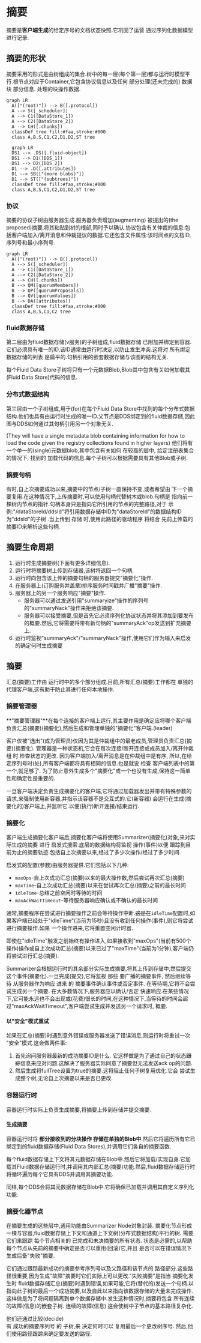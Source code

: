 # 摘要
摘要是**客户端生成**的给定序号的文档状态快照.它巩固了运营
通过序列化数据模型进行记录.

## 摘要的形状

摘要采用的形式是由树组成的集合.树中的每一层(每个第一层)都与运行时模型平行.根节点对应于Container,它包含协议信息以及任何 部分处理(还未完成的) 数据块
部分信息.
处理的块操作数据.

```mermaid
graph LR
  A(["(root)"]) --> B([.protocol])
  A --> S([_scheduler])
  A --> C1([DataStore_1])
  A --> C2([DataStore_2])
  A --> CH([.chunks])
  classDef tree fill:#faa,stroke:#000
  class A,B,S,C1,C2,D1,D2,ST tree
```
```mermaid
  graph LR
  DS1 --> .DS([.fluid-object])
  DS1 --> D1([DDS_1])
  DS1 --> D2([DDS_2])
  D1 --> .D([.attributes])
  D1 --> SB(["(more blobs)"])
  D1 --> ST(["(subtrees)"])
  classDef tree fill:#faa,stroke:#000
  class A,B,S,C1,C2,D1,D2,ST tree
```
### 协议

摘要的协议子树由服务器生成.服务器负责增加(augmenting)
被提出的(the proposed)摘要,将其粘贴到树的根部,同时予以确认.协议包含有关仲裁的信息:包括客户端加入/离开消息和仲裁提议的数据.它还包含文件属性:该时间点的文档ID,序列号和最小序列号.

```mermaid
graph LR
  A(["(root)"]) --> B([.protocol])
  A --> S([_scheduler])
  A --> C1([DataStore_1])
  A --> C2([DataStore_2])
  A --> CH([.chunks])
  B --> QM([quorumMembers])
  B --> QP([quorumProposals])
  B --> QV([quorumValues])
  B --> DA([attributes])
  classDef tree fill:#faa,stroke:#000
  class A,B,S,C1,C2 tree
```

### fluid数据存储

第二层由为fluid数据存储(v服务)的子树组成,fluid数据存储 已附加并绑定到容器.它们必须具有唯一的ID,该ID通常由运行时决定,以防止发生冲突.这将对
所有绑定数据存储的列表
是扁平的.句柄引用的嵌套数据存储与该图的结构无关.

每个Fluid Data Store子树将只有一个元数据Blob,Blob其中包含有关如何加载其(Fluid Data Store)代码的信息.

### 分布式数据结构

第三层由一个子树组成,用于(for)在每个Fluid Data Store中找到的每个分布式数据结构.他们也具有由运行时生成的唯一ID.父节点是DDS绑定到的fluid数据存储,因此图与DDS如何通过其句柄引用另一个对象无关.

(They will have a single metadata blob containing information for how to load the code given the registry collections found in higher layers)
他们将有一个单一的(single)元数据blob,其中包含有关如何
在较高的层中, 给定注册表集合的情况下, 找到的
加载代码的信息.每个子树可以根据需要具有其他Blob或子树.

### 摘要句柄

有时,自上次摘要成功以来,摘要中的节点/子树一直保持不变,或者希望由
下一个摘要复用.在这种情况下,上传摘要时,可以使用句柄代替树木或blob.句柄是
指向前一棵树内节点的指针.句柄本身只是指向它所引用的节点的完整路径,对于
示例:"/dataStoreId/ddsId"将引用数据存储中ID为"dataStoreId"的数据结构ID为"ddsId"的子树
.当上传到 存储 时,使用此路径的驱动程序 将结合 先前上传载的摘要ID来解析这些句柄.

## 摘要生命周期

1. 运行时生成摘要树(下面有更多详细信息).
1. 运行时将摘要树上传到存储器,该树将返回一个句柄.
1. 运行时向包含该上传的摘要句柄的服务器提交"摘要化"操作.
1. 在服务器上(订购服务并盖章)排序服务时间戳并广播"摘要"操作.
1. 服务器上的另一个服务响应"摘要"操作.
    - 服务器可以通过发送引用"summaryize"操作的序列号的"summaryNack"操作来拒绝该摘要.
    - 服务器可以接受摘要,但是首先它必须序列化协议状态并将其添加到要发布的概要.然后,它将需要将带有新句柄的"summaryAck"op发送到扩充摘要上.
1. 运行时监视"summaryAck"/"summaryNack"操作,使用它们作为输入来启发的确定何时生成摘要

## 摘要

汇总(摘要)工作由 运行时中的多个部分组成.目前,所有汇总(摘要)工作都在
单独的代理客户端,这有助于防止其进行任何本地操作.

### 摘要管理器

**"摘要管理器"**在每个连接的客户端上运行,其主要作用是确定应将哪个客户端负责汇总(摘要)(摘要化),然后生成和管理单独的"摘要化"客户端.(leader)

客户仅被"选出"(成为管理员)仅因为其是仲裁组中的最老成员,管理员负责汇总(摘要)(摘要化).
管理器是一种状态机,它会在每次连接/断开连接或成员加入/离开仲裁组 时 检查状态的更改.
因为客户端加入/离开消息是在仲裁组中是有序,
所以,在给定序列号时(处),所有客户端都将具有相同的信息.也是就说 检查 客户端列表中的第一个,就足够了.
为了防止意外生成多个"摘要化"或一个也没有生成,保持这一简单性和确定性是重要的.

一旦客户端决定负责生成摘要化的客户端,它将通过加载器发出并带有特殊参数的请求,来强制使用新容器,并指示该容器不是交互式的.它(新容器)
会运行在生成(摘要化的)客户端上,并监听它.以便(执行)断开连接/结束运行.

### 摘要化

客户端生成摘要化客户端后,摘要化客户端将使用Summarizer(摘要化)对象,来对实际生成的摘要 进行 启发式搜索.底层的数据结构将监视
操作(事件)以便
跟踪到目前为止的摘要轨迹.包括自上次摘要以来,经过了多少次操作/经过了多少时间.

启发式的配置(参数)由服务器提供.它们包括以下几种:

- `maxOps`-自上次成功汇总(摘要)以来的最大操作数,然后尝试再次汇总(摘要)
- `maxTime`-自上次成功汇总(摘要)以来在尝试再次汇总(摘要)之前的最长时间
- `idleTime`-总结之前空闲时等待的时间
- `maxAckWaitTimeout`-等待服务器响应确认或不确认的最长时间

通常,摘要程序在尝试进行摘要操作之前会等待操作中断.~~这是~~在`idleTime`配置时,如果客户端已经处于"idleTime"(当前为15秒)且没有收到任何操作(事件),则它将尝试进行摘要操作.如果
一个操作进来,它将重置空闲计时器.

即使在"idleTime"触发之前始终有操作进入,如果接收到"maxOps"(当前有500个操作)操作或自上次成功汇总(摘要)以来已过了"maxTime"(当前为1分钟),客户端仍将尝试进行汇总(摘要).

Summarizer会根据运行时的其余部分实际生成摘要,将其上传到存储中,然后提交这个事件(摘要化).一旦完成(提交),它将监视 那些 要广播的摘要事件,
然后继续等待 从服务器作为响应 进来 的 摘要事件确认事件或否定事件. 在等待期,它将不会尝试生成另一个摘要.
在大多数情况下,服务器应以确认/否定 快速响应.在某些情况下,它可能永远也不会出现或(花费)很长的时间,在这种情况下,当等待的时间会超过"maxAckWaitTimeout",客户端尝试生成并发送另一个请求时,
概要.

#### 以"安全"模式重试

如果在汇总(摘要)时遇到意外错误或服务器发送了错误消息,则运行时将重试一次
"安全"模式.这会做两件事:

1. 首先询问服务器最新的成功摘要ID是什么.
它这样做是为了通过自己的状态~~跟踪~~信息来应对问题.这解决了服务器实际同意了摘要但无法发送ack op的问题.
2. 然后生成将fullTree设置为true的摘要.这将阻止任何子树复用优化.它会
   尝试生成整个树,无论自上次摘要以来是否已更改.

### 容器运行时

容器运行时实际上负责生成摘要,将摘要上传到存储并提交摘要.

#### 生成摘要

容器运行时将 **部分接收到的分块操作 存储在单独的Blob中**.然后它将遍历所有它已绑定到的fluid数据存储(Fluid Data Stores),并调用它们各自的摘要函数.

每个fluid数据存储上下文将其元数据存储在Blob中.然后它将加载/实现自身.它加载其Fluid数据存储运行时,并调用其内部汇总(摘要)功能.然后,fluid数据存储运行时将循环遍历每个它具有DDS并调用其摘要功能.

同样,每个DDS会将其元数据存储在Blob中.它将确保已加载并调用其自定义序列化功能.

### 摘要化器节点

在摘要生成的这些层中,通用功能由Summarizer Node对象封装.
摘要化节点形成一棵与容器,fluid数据存储上下文和通道上下文树(分布式数据结构)平行的树.
需要它们来跟踪 每个节点相关的 已完成和未决摘要的所有状态.
状态是必需的,以帮助每个节点从先前的摘要中确定是否可以重用(回滚)它,并且
是否可以在错误情况下生成后备"失败"摘要.

它们通过跟踪最新成功的摘要参考序列号以及父路径和该节点的
路径部分.这些路径很重要,因为生成"故障"摘要时它们实际上可以更改."失败摘要"是指当 摘要化发生时 fluid数据存储汇总(摘要)时遇到错误,如果可能,它将(替代的)发送一个句柄.以指向此子树的最后一个成功摘要,以及自此以来指向该数据存储的大量未完成操作.
这样做是为了将问题隔离到单个数据存储中.发生这种情况时,摘要将包含
所有连续的故障(信息)的嵌套子树. 连续的故障(信息) ~~这~~会使树中子节点的基本路径复杂化.

他们还通过比较(decide)  
有 成功的摘要序列号 的 子树,来 
决定何时可以
复用最后一个更改树序号.
然后,他们使用路径跟踪来确定要发送的路径.